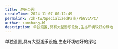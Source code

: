 ```yaml
---
title: 游乐公园
createTime: 2024-11-07 00:12:49
permalink: /zh-tw/SpecializedPark/PbGV6APC/
author: sunshang-hl
description: 单独设置,具有大型游乐设施,生态环境较好的绿地
---
```


单独设置,具有大型游乐设施,生态环境较好的绿地